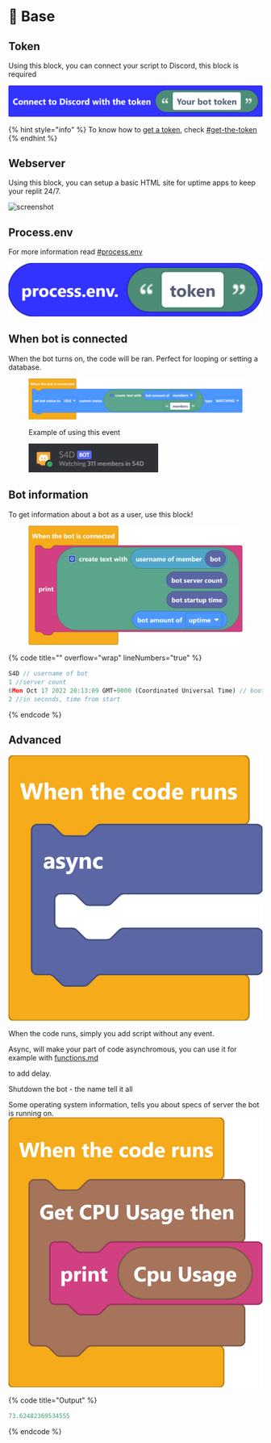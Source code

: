 # 💼 Base

## Token

Using this block, you can connect your script to Discord, this block is required

![](<../.gitbook/assets/screenshot (39) (2).png>)

{% hint style="info" %}
To know how to [get a token](../tutorial/bot.md#get-the-token), check [#get-the-token](../tutorial/bot.md#get-the-token "mention")
{% endhint %}

## Webserver

Using this block, you can setup a basic HTML site for uptime apps to keep your replit 24/7.

![screenshot](https://user-images.githubusercontent.com/115558348/195097464-4541bd7a-66d7-4e42-b19a-a7edf0be0a69.png)

## Process.env

For more information read [#process.env](../tutorial/hosting.md#process.env "mention")

<img src="../.gitbook/assets/screenshot (90).png" alt="" data-size="original">

## When bot is connected

When the bot turns on, the code will be ran. Perfect for looping or setting a database.

<figure><img src="../.gitbook/assets/screenshot (93).png" alt=""><figcaption><p>Example of using this event</p></figcaption></figure>

<figure><img src="../.gitbook/assets/image (5).png" alt=""><figcaption></figcaption></figure>

## Bot information

To get information about a bot as a user, use this block!

<figure><img src="../.gitbook/assets/screenshot (92).png" alt=""><figcaption></figcaption></figure>

{% code title="" overflow="wrap" lineNumbers="true" %}
```javascript
S4D // username of bot
1 //server count
6Mon Oct 17 2022 20:13:09 GMT+0000 (Coordinated Universal Time) // boot time
2 //in seconds, time from start
```
{% endcode %}

## Advanced

![](../.gitbook/assets/screenshot.png)

When the code runs, simply you add script without any event.

Async, will make your part of code asynchromous, you can use it for example with [functions.md](functions/functions.md "mention")

to add delay.

Shutdown the bot - the name tell it all&#x20;

Some operating system information, tells you about specs of server the bot is running on.![](<../.gitbook/assets/screenshot (94).png>)

{% code title="Output" %}
```javascript
73.62482369534555
```
{% endcode %}
